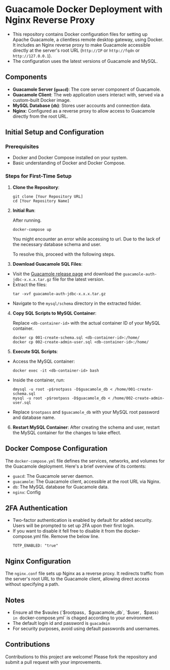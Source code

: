 # Guacamole Docker Deployment with Nginx Reverse Proxy

- This repository contains Docker configuration files for setting up Apache Guacamole, a clientless remote desktop gateway, using Docker. It includes an Nginx reverse proxy to make Guacamole accessible directly at the server's root URL (`http://IP` or `http://fqdn` or `http://127.0.0.1`). 
- The configuration uses the latest versions of Guacamole and MySQL.

## Components
- **Guacamole Server (`guacd`)**: The core server component of Guacamole.
- **Guacamole Client**: The web application users interact with, served via a custom-built Docker image.
- **MySQL Database (`db`)**: Stores user accounts and connection data.
- **Nginx**: Configured as a reverse proxy to allow access to Guacamole directly from the root URL.

## Initial Setup and Configuration

### Prerequisites
- Docker and Docker Compose installed on your system.
- Basic understanding of Docker and Docker Compose.

### Steps for First-Time Setup
1. **Clone the Repository**:
    ```
    git clone [Your Repository URL]
    cd [Your Repository Name]
    ```

2. **Initial Run**:

   After running.
    ```
    docker-compose up
    ```

   You might encounter an error while accessing to url. Due to the lack of the necessary database schema and user.

   To resolve this, proceed with the following steps.

4. **Download Guacamole SQL Files**:
- Visit the [Guacamole release page](https://guacamole.apache.org/releases/) and download the `guacamole-auth-jdbc-x.x.x.tar.gz` file for the latest version.
- Extract the files:
  ```
  tar -xvf guacamole-auth-jdbc-x.x.x.tar.gz
  ```
- Navigate to the `mysql/schema` directory in the extracted folder.

4. **Copy SQL Scripts to MySQL Container**:

   Replace `<db-container-id>` with the actual container ID of your MySQL container.
    ```  
    docker cp 001-create-schema.sql <db-container-id>:/home/
    docker cp 002-create-admin-user.sql <db-container-id>:/home/
    ```

6. **Execute SQL Scripts**:
- Access the MySQL container:
    ```
    docker exec -it <db-container-id> bash
    ```
- Inside the container, run:
    ```
    dmysql -u root -p$rootpass -D$guacamole_db < /home/001-create-schema.sql
    mysql -u root -p$rootpass -D$guacamole_db < /home/002-create-admin-user.sql
    ```
- Replace `$rootpass` and `$guacamole_db` with your MySQL root password and database name.

6. **Restart MySQL Container**:
After creating the schema and user, restart the MySQL container for the changes to take effect.

## Docker Compose Configuration

The `docker-compose.yml` file defines the services, networks, and volumes for the Guacamole deployment. Here's a brief overview of its contents:

- `guacd`: The Guacamole server daemon.
- `guacamole`: The Guacamole client, accessible at the root URL via Nginx.
- `db`: The MySQL database for Guacamole data.
- `nginx`: Config
## 2FA Authentication

- Two-factor authentication is enabled by default for added security. Users will be prompted to set up 2FA upon their first login.
- If you want to disable it fell free to disable it from the docker-compose.yml file. Remove the below line.
    ```
    TOTP_ENABLED: "true"
    ```

## Nginx Configuration

The `nginx.conf` file sets up Nginx as a reverse proxy. It redirects traffic from the server's root URL to the Guacamole client, allowing direct access without specifying a path.

## Notes

- Ensure all the $vaules (`$rootpass`, `$guacamole_db`, `$user`, `$pass`) in `docker-compose.yml` is chaged according to your environment.
- The default login id and password is `guacadmin`
- For security purposes, avoid using default passwords and usernames.

## Contributions

Contributions to this project are welcome! Please fork the repository and submit a pull request with your improvements.
